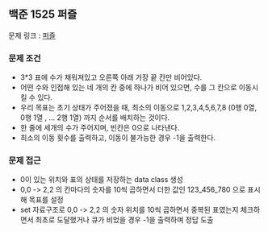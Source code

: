 ## 백준 1525 퍼즐

문제 링크 : [퍼즐](https://www.acmicpc.net/problem/1525)

### 문제 조건

- 3*3 표에 수가 채워져있고 오른쪽 아래 가장 끝 칸만 비어있다.
- 어떤 수와 인접해 있는 네 개의 칸 중에 하나가 비어 있으면, 수를 그 칸으로 이동시킬 수 있다.
- 우리 목표는 초기 상태가 주어졌을 때, 최소의 이동으로 1,2,3,4,5,6,7,8 (0행 0열, 0행 1열 , ... 2행 1열) 까지 순서를 배치하는 것이다.
- 한 줄에 세개의 수가 주어지며, 빈칸은 0으로 나타낸다.
- 최소의 이동 횟수를 출력하고, 이동이 불가능한 경우 -1을 출력한다.

### 문제 접근

- 0이 있는 위치와 표의 상태를 저장하는 data class 생성
- 0,0 -> 2,2 의 칸마다의 숫자를 10씩 곱하면서 더한 값인 123_456_780 으로 표시해 목표를 설정
- set 자료구조로 0,0 -> 2,2 의 숫자 위치를 10씩 곱하면서 중복된 표였는지 체크하면서 최초로 도달했거나 큐가 비었을 경우 -1을 출력하며 정답 도출
